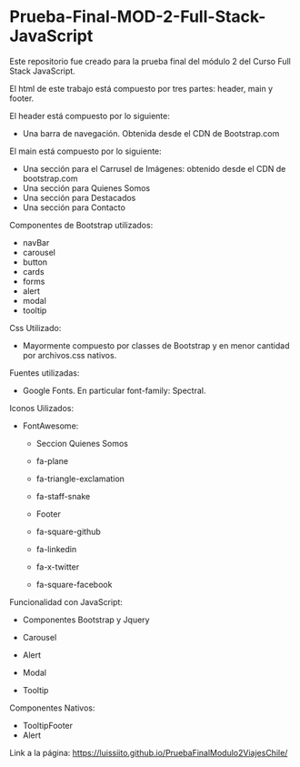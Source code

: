 # Prueba-Final-MOD-2-Full-Stack-JavaScript
Este repositorio fue creado para la prueba final del módulo 2 del Curso Full Stack JavaScript.

El html de este trabajo está compuesto por tres partes: header, main y footer.

El header está compuesto por lo siguiente:

 * Una barra de navegación. Obtenida desde el CDN de Bootstrap.com

El main está compuesto por lo siguiente:

 * Una sección para el Carrusel de Imágenes: obtenido desde el CDN de bootstrap.com
 * Una sección para Quienes Somos
 * Una sección para Destacados
 * Una sección para Contacto

Componentes de Bootstrap utilizados:

 - navBar
 - carousel
 - button
 - cards
 - forms
 - alert
 - modal
 - tooltip

 Css Utilizado:

 * Mayormente compuesto por classes de Bootstrap y en menor cantidad por archivos.css nativos.

Fuentes utilizadas:
 
 * Google Fonts. En particular font-family: Spectral.

Iconos Uilizados:
* FontAwesome:
  * Seccion Quienes Somos
   * fa-plane
   * fa-triangle-exclamation
   * fa-staff-snake

  * Footer
   * fa-square-github
   * fa-linkedin
   * fa-x-twitter
   * fa-square-facebook

Funcionalidad con JavaScript:

 * Componentes Bootstrap y Jquery

  * Carousel
  * Alert
  * Modal
  * Tooltip

 Componentes Nativos:

  * TooltipFooter
  * Alert


Link a la página: https://luissiito.github.io/PruebaFinalModulo2ViajesChile/